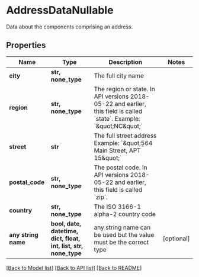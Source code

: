 # AddressDataNullable

Data about the components comprising an address.

## Properties
Name | Type | Description | Notes
------------ | ------------- | ------------- | -------------
**city** | **str, none_type** | The full city name | 
**region** | **str, none_type** | The region or state. In API versions 2018-05-22 and earlier, this field is called &#x60;state&#x60;. Example: &#x60;\&quot;NC\&quot;&#x60; | 
**street** | **str** | The full street address Example: &#x60;\&quot;564 Main Street, APT 15\&quot;&#x60; | 
**postal_code** | **str, none_type** | The postal code. In API versions 2018-05-22 and earlier, this field is called &#x60;zip&#x60;. | 
**country** | **str, none_type** | The ISO 3166-1 alpha-2 country code | 
**any string name** | **bool, date, datetime, dict, float, int, list, str, none_type** | any string name can be used but the value must be the correct type | [optional]

[[Back to Model list]](../README.md#documentation-for-models) [[Back to API list]](../README.md#documentation-for-api-endpoints) [[Back to README]](../README.md)


